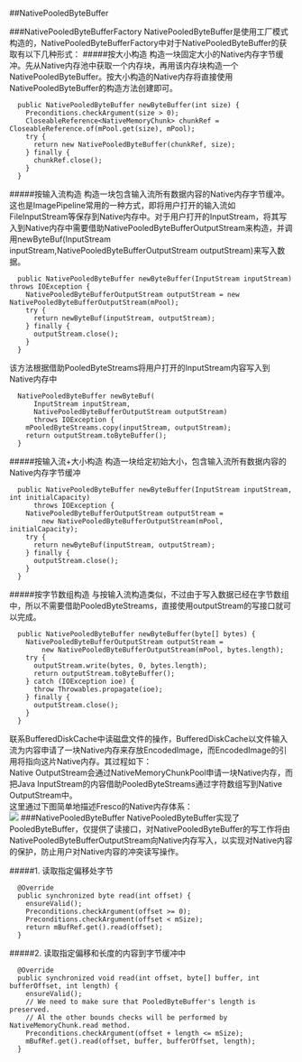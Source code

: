 ##NativePooledByteBuffer

###NativePooledByteBufferFactory
NativePooledByteBuffer是使用工厂模式构造的，NativePooledByteBufferFactory中对于NativePooledByteBuffer的获取有以下几种形式：
#####按大小构造
构造一块固定大小的Native内存字节缓冲。先从Native内存池中获取一个内存块，再用该内存块构造一个NativePooledByteBuffer。按大小构造的Native内存将直接使用NativePooledByteBuffer的构造方法创建即可。
```
  public NativePooledByteBuffer newByteBuffer(int size) {
    Preconditions.checkArgument(size > 0);
    CloseableReference<NativeMemoryChunk> chunkRef = CloseableReference.of(mPool.get(size), mPool);
    try {
      return new NativePooledByteBuffer(chunkRef, size);
    } finally {
      chunkRef.close();
    }
  }
```
#####按输入流构造
构造一块包含输入流所有数据内容的Native内存字节缓冲。这也是ImagePipeline常用的一种方式，即将用户打开的输入流如FileInputStream等保存到Native内存中。对于用户打开的InputStream，将其写入到Native内存中需要借助NativePooledByteBufferOutputStream来构造，并调用newByteBuf(InputStream inputStream,NativePooledByteBufferOutputStream outputStream)来写入数据。
```
  public NativePooledByteBuffer newByteBuffer(InputStream inputStream) throws IOException {
    NativePooledByteBufferOutputStream outputStream = new NativePooledByteBufferOutputStream(mPool);
    try {
      return newByteBuf(inputStream, outputStream);
    } finally {
      outputStream.close();
    }
  }
```
该方法根据借助PooledByteStreams将用户打开的InputStream内容写入到Native内存中
```
  NativePooledByteBuffer newByteBuf(
      InputStream inputStream,
      NativePooledByteBufferOutputStream outputStream)
      throws IOException {
    mPooledByteStreams.copy(inputStream, outputStream);
    return outputStream.toByteBuffer();
  }
```
#####按输入流+大小构造
构造一块给定初始大小，包含输入流所有数据内容的Native内存字节缓冲
```
  public NativePooledByteBuffer newByteBuffer(InputStream inputStream, int initialCapacity)
      throws IOException {
    NativePooledByteBufferOutputStream outputStream =
        new NativePooledByteBufferOutputStream(mPool, initialCapacity);
    try {
      return newByteBuf(inputStream, outputStream);
    } finally {
      outputStream.close();
    }
  }

```
#####按字节数组构造
与按输入流构造类似，不过由于写入数据已经在字节数组中，所以不需要借助PooledByteStreams，直接使用outputStream的写接口就可以完成。
```
  public NativePooledByteBuffer newByteBuffer(byte[] bytes) {
    NativePooledByteBufferOutputStream outputStream =
        new NativePooledByteBufferOutputStream(mPool, bytes.length);
    try {
      outputStream.write(bytes, 0, bytes.length);
      return outputStream.toByteBuffer();
    } catch (IOException ioe) {
      throw Throwables.propagate(ioe);
    } finally {
      outputStream.close();
    }
  }
```

联系BufferedDiskCache中读磁盘文件的操作，BufferedDiskCache以文件输入流为内容申请了一块Native内存来存放EncodedImage，而EncodedImage的引用将指向这片Native内存。其过程如下：   
Native OutputStream会通过NativeMemoryChunkPool申请一块Native内存，而把Java InputStream的内容借助PooledByteStreams通过字符数组写到Native OutputStream中。   
这里通过下图简单地描述Fresco的Native内存体系：   
![](https://github.com/icemoonlol/fresco-research-stuff/blob/master/main-stuff/resources/img/native_mem_hierarchy.png)
###NativePooledByteBuffer
NativePooledByteBuffer实现了PooledByteBuffer，仅提供了读接口，对NativePooledByteBuffer的写工作将由NativePooledByteBufferOutputStream向Native内存写入，以实现对Native内容的保护，防止用户对Native内容的冲突读写操作。

#####1. 读取指定偏移处字节
```
  @Override
  public synchronized byte read(int offset) {
    ensureValid();
    Preconditions.checkArgument(offset >= 0);
    Preconditions.checkArgument(offset < mSize);
    return mBufRef.get().read(offset);
  }
```

#####2. 读取指定偏移和长度的内容到字节缓冲中
```
  @Override
  public synchronized void read(int offset, byte[] buffer, int bufferOffset, int length) {
    ensureValid();
    // We need to make sure that PooledByteBuffer's length is preserved.
    // Al the other bounds checks will be performed by NativeMemoryChunk.read method.
    Preconditions.checkArgument(offset + length <= mSize);
    mBufRef.get().read(offset, buffer, bufferOffset, length);
  }
```